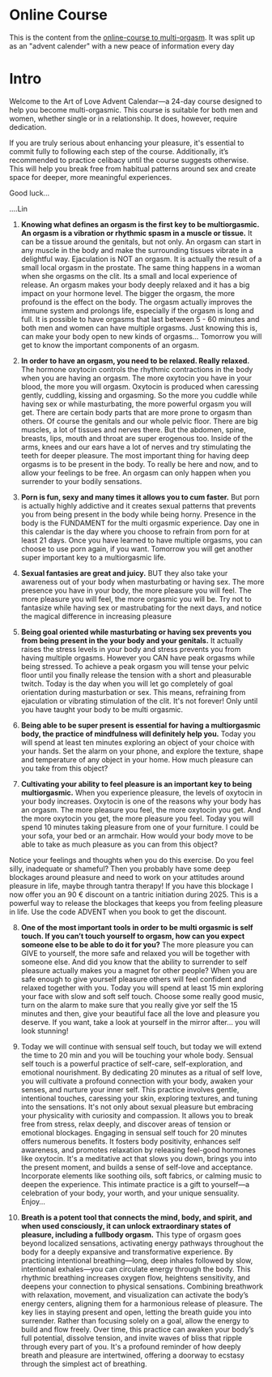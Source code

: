 # Online Course
This is the content from the [online-course to multi-orgasm](https://www.theartoflove.nu/).
It was split up as an "advent calender" with a new peace of information every day

# Intro
Welcome to the Art of Love Advent Calendar—a 24-day course designed to help you become multi-orgasmic. This course is suitable for both men and women, whether single or in a relationship. It does, however, require dedication.

If you are truly serious about enhancing your pleasure, it's essential to commit fully to following each step of the course. Additionally, it’s recommended to practice celibacy until the course suggests otherwise. This will help you break free from habitual patterns around sex and create space for deeper, more meaningful experiences.

Good luck...

....Lin
1. **Knowing what defines an orgasm is the first key to be multiorgasmic. An orgasm is a vibration or rhythmic spasm in a muscle or tissue.** It can be a tissue around the genitals, but not only. An orgasm can start in any muscle in the body and make the surrounding tissues vibrate in a delightful way. Ejaculation is NOT an orgasm. It is actually the result of a small local orgasm in the prostate. The same thing happens in a woman when she orgasms on the clit. Its a small and local experience of release. An orgasm makes your body deeply relaxed and it has a big impact on your hormone level. The bigger the orgasm, the more profound is the effect on the body. The orgasm actually improves the immune system and prolongs life, especially if the orgasm is long and full. It is possible to have orgasms that last between 5 - 60 minutes and both men and women can have multiple orgasms. Just knowing this is, can make your body open to new kinds of orgasms… Tomorrow you will get to know the important components of an orgasm.
1. **In order to have an orgasm, you need to be relaxed. Really relaxed.** The hormone oxytocin controls the rhythmic contractions in the body when you are having an orgasm. The more oxytocin you have in your blood, the more you will orgasm. Oxytocin is produced when caressing gently, cuddling, kissing and orgasming. So the more you cuddle while having sex or while masturbating, the more powerful orgasm you will get. There are certain body parts that are more prone to orgasm than others. Of course the genitals and our whole pelvic floor. There are big muscles, a lot of tissues and nerves there. But the abdomen, spine, breasts, lips, mouth and throat are super erogenous too. Inside of the arms, knees and our ears have a lot of nerves and try stimulating the teeth for deeper pleasure. The most important thing for having deep orgasms is to be present in the body. To really be here and now, and to allow your feelings to be free. An orgasm can only happen when you surrender to your bodily sensations.
1. **Porn is fun, sexy and many times it allows you to cum faster.** But porn is actually highly addictive and it creates sexual patterns that prevents you from being present in the body while being horny. Presence in the body is the FUNDAMENT for the multi orgasmic experience. Day one in this calendar is the day where you choose to refrain from porn for at least 21 days. Once you have learned to have multiple orgasms, you can choose to use porn again, if you want. Tomorrow you will get another super important key to a multiorgasmic life.
1. **Sexual fantasies are great and juicy.** BUT they also take your awareness out of your body when masturbating or having sex. The more presence you have in your body, the more pleasure you will feel. The more pleasure you will feel, the more orgasmic you will be. Try not to fantasize while having sex or mastrubating for the next days, and notice the magical difference in increasing pleasure
1. **Being goal oriented while masturbating or having sex prevents you from being present in the your body and your genitals.**
It actually raises the stress levels in your body and stress prevents you from having multiple orgasms. However you CAN have peak orgasms while being stressed. To achieve a peak orgasm you will tense your pelvic floor until you finally release the tension with a short and pleasurable twitch. Today is the day when you will let go completely of goal orientation during masturbation or sex. 
This means, refraining from ejaculation or vibrating stimulation of the clit. It's not forever! Only until you have taught your body to be multi orgasmic.
1. **Being able to be super present is essential for having a multiorgasmic body, the practice of mindfulness will definitely help you.** Today you will spend at least ten minutes exploring an object of your choice with your hands. Set the alarm on your phone, and explore the texture, shape and temperature of any object in your home. How much pleasure can you take from this object?

7. **Cultivating your ability to feel pleasure is an important key to being multiorgasmic.**
When you experience pleasure, the levels of oxytocin in your body increases. Oxytocin is one of the reasons why your body has an orgasm. The more pleasure you feel, the more oxytocin you get. And the more oxytocin you get, the more pleasure you feel. Today you will spend 10 minutes taking pleasure from one of your furniture. I could be your sofa, your bed or an armchair. How would your body move to be able to take as much pleasure as you can from this object?

Notice your feelings and thoughts when you do this exercise. Do you feel silly, inadequate or shameful? Then you probably have some deep blockages around pleasure and need to work on your attitudes around pleasure in life, maybe through tantra therapy! If you have this blockage I now offer you an 90 € discount on a tantric initiation during 2025. This is a powerful way to release the blockages that keeps you from feeling pleasure in life. Use the code ADVENT when you book to get the discount. 

8. **One of the most important tools in order to be multi orgasmic is self touch. If you can’t touch yourself to orgasm, how can you expect someone else to be able to do it for you?**
The more pleasure you can GIVE to yourself, the more safe and relaxed you will be together with someone else. And did you know that the ability to surrender to self pleasure actually makes you a magnet for other people? When you are safe enough to give yourself pleasure others will feel confident and relaxed together with you.
Today you will spend at least 15 min exploring your face with slow and soft self touch. Choose some really good music, turn on the alarm to make sure that you really give yor self the 15 minutes and then, give your beautiful face all the love and pleasure you deserve.
If you want, take a look at yourself in the mirror after… you will look stunning!

9. Today we will continue with sensual self touch, but today we will extend the time to 20 min and you will be touching your whole body. Sensual self touch is a powerful practice of self-care, self-exploration, and emotional nourishment. By dedicating 20 minutes as a ritual of self love, you will cultivate a profound connection with your body, awaken your senses, and nurture your inner self. This practice involves gentle, intentional touches, caressing your skin, exploring textures, and tuning into the sensations. It's not only about sexual pleasure but embracing your physicality with curiosity and compassion. It allows you to break free from stress, relax deeply, and discover areas of tension or emotional blockages. Engaging in sensual self touch for 20 minutes offers numerous benefits. It fosters body positivity, enhances self awareness, and promotes relaxation by releasing feel-good hormones like oxytocin. It's a meditative act that slows you down, brings you into the present moment, and builds a sense of self-love and acceptance. Incorporate elements like soothing oils, soft fabrics, or calming music to deepen the experience. This intimate practice is a gift to yourself—a celebration of your body, your worth, and your unique sensuality. Enjoy…

10. **Breath is a potent tool that connects the mind, body, and spirit, and when used consciously, it can unlock extraordinary states of pleasure, including a fullbody orgasm.** This type of orgasm goes beyond localized sensations, activating energy pathways throughout the body for a deeply expansive and transformative experience. By practicing intentional breathing—long, deep inhales followed by slow, intentional exhales—you can circulate energy through the body. This rhythmic breathing increases oxygen flow, heightens sensitivity, and deepens your connection to physical sensations. Combining breathwork with relaxation, movement, and visualization can activate the body’s energy centers, aligning them for a harmonious release of pleasure. The key lies in staying present and open, letting the breath guide you into surrender. Rather than focusing solely on a goal, allow the energy to build and flow freely. Over time, this practice can awaken your body’s full potential, dissolve tension, and invite waves of bliss that ripple through every part of you. It's a profound reminder of how deeply breath and pleasure are intertwined, offering a doorway to ecstasy through the simplest act of breathing.
